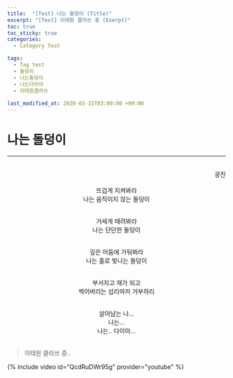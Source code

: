 ```yaml
---
title:  "[Test] 나는 돌덩이 (Title)"
excerpt: "[Test] 이태원 클라쓰 중 (Exerpt)"
toc: true
toc_sticky: true
categories:
  - Category Test

tags:
  - Tag test
  - 돌덩이
  - 나는돌덩이
  - 나는다이아
  - 이태원클라쓰
  
last_modified_at: 2020-03-15T03:00:00 +09:00
---
```



# 나는 돌덩이
---
<br>
<div style="text-align: right"> 광진 </div>
<br>

<center>
뜨겁게 지켜봐라<br>
나는 움직이지 않는 돌덩이<br><br>

거세게 때려봐라<br>
나는 단단한 돌덩이<br><br>

깊은 어둠에 가둬봐라<br>
나는 홀로 빛나는 돌덩이<br><br>

부서지고 재가 되고<br>
썩어버리는 섭리마저 거부하리<br><br>

살아남는 나...<br>
나는...<br>
나는.. 다이아...<br><br>
</center>

> 이태원 클라쓰 중..


{% include video id="QcdRuDWr95g" provider="youtube" %}
